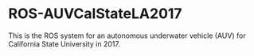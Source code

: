 # ROS-AUVCalStateLA2017
This is the ROS system for an autonomous underwater vehicle (AUV) for California State University in 2017.
